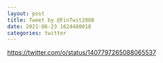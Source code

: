 ```yaml
--- 
layout: post 
title: Tweet by @FinTwit2008 
date: 2021-06-23 1624480018 
categories: twitter 
--- 
```

https://twitter.com/o/status/1407797265088065537